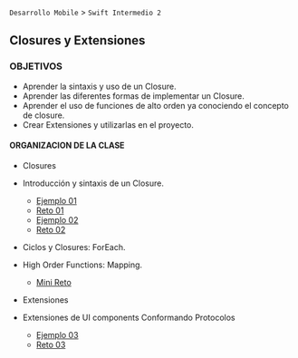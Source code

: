 `Desarrollo Mobile` > `Swift Intermedio 2`

## Closures y Extensiones

### OBJETIVOS 

- Aprender la sintaxis y uso de un Closure.
- Aprender las diferentes formas de implementar un Closure.
- Aprender el uso de funciones de alto orden ya conociendo el concepto de closure.
- Crear Extensiones y utilizarlas en el proyecto.

#### ORGANIZACION DE LA CLASE 

- Closures
- Introducción y sintaxis de un Closure.

	- [Ejemplo 01](Ejemplo-01)
	- [Reto 01](Reto-01)
	- [Ejemplo 02](Ejemplo-02)
	- [Reto 02](Reto-02)

- Ciclos y Closures: ForEach.
- High Order Functions: Mapping.

	- [Mini Reto](HighOrderFunctions.playground)

- Extensiones
- Extensiones de UI components Conformando Protocolos

	- [Ejemplo 03](Ejemplo-03)
	- [Reto 03](Reto-03)